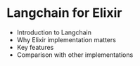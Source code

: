 
# Langchain for Elixir

- Introduction to Langchain
- Why Elixir implementation matters
- Key features
- Comparison with other implementations
